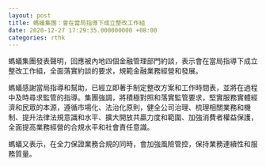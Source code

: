 ```yaml
---
layout: post
title: 螞蟻集團：會在當局指導下成立整改工作組
date: 2020-12-27 17:29:35.000000000 +08:00
categories: rthk
---
```


螞蟻集團發表聲明，回應被內地四個金融管理部門約談，表示會在當局指導下成立整改工作組，全面落實約談的要求，規範金融業務經營和發展。

螞蟻感謝當局指導和幫助，已經立即著手制定整改方案和工作時間表，並將在過程中及時尋求監管的指導。集團強調，將積極對照和落實監管要求，堅實服務實體經濟和民眾的本源，遵循市場化、法治化原則，健全公司治理、梳理相關業務和機制、提升法律法規意識和水平、擴大開放共贏力度和範圍、加強消費者權益保護，全面提高業務經營的合規水平和社會責任意識。

螞蟻又表示，在全力保證業務合規的同時，會加強風險管控，保持業務連續性和服務質量。
